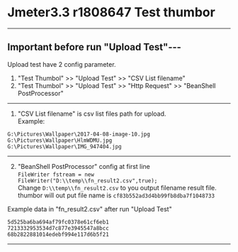 # Jmeter3.3 r1808647 Test thumbor
---
## Important before run "Upload Test"---  
Upload test have 2 config parameter.  
1. "Test Thumbol" >> "Upload Test" >> "CSV List filename"  
2. "Test Thumbol" >> "Upload Test" >> "Http Request" >> "BeanShell PostProcessor"
---
1. "CSV List filename" is csv list files path for upload.  
Example:
```
G:\Pictures\Wallpaper\2017-04-08-image-10.jpg
G:\Pictures\Wallpaper\HlmWDMU.jpg
G:\Pictures\Wallpaper\IMG_947404.jpg
```
---
2. "BeanShell PostProcessor" config at first line  
`FileWriter fstream = new FileWriter("D:\\temp\\fn_result2.csv",true);`  
Change `D:\\temp\\fn_result2.csv` to you output filename result file.  
thumbor will out put file name is `cf83b552ad3d4bb99fb8dba7f1048733`  

Example data in "fn_result2.csv" after run "Upload Test"  
```
5d525ba6ba694af79fc0378e61cf6eb1
7213332953534d7c877e3945547a8bcc
68b2822881014edebf994e117d6b5f21
```
---
